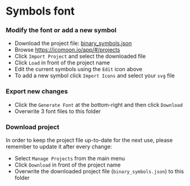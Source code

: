 # Symbols font
### Modify the font or add a new symbol
- Download the project file: [binary_symbols.json](./binary_symbols.json)
- Browse https://icomoon.io/app/#/projects
- Click `Import Project` and select the downloaded file
- Click `Load` in front of the project name
- Edit the current symbols using the `Edit` icon above
- To add a new symbol click `Import Icons` and select your `svg` file

### Export new changes
- Click the `Generate Font` at the bottom-right and then click `Download`
- Overwrite 3 font files to this folder

### Download project
In order to keep the project file up-to-date for the next use, please remember to update it after every change:
- Select `Manage Projects` from the main menu
- Click `Download` in front of the project name
- Overwrite the downloaded project file (`binary_symbols.json`) to this folder
